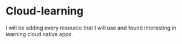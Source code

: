 # Cloud-learning
I will be adding every resource that I will use and found interesting in learning cloud native apps.
